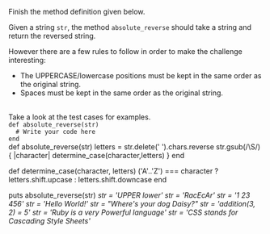 Finish the method definition given below.

Given a string `str`, the method `absolute_reverse` should take a string and return the reversed string.

However there are a few rules to follow in order to make the challenge interesting:

- The UPPERCASE/lowercase positions must be kept in the same order as the original string.
- Spaces must be kept in the same order as the original string.

<br>
Take a look at the test cases for examples.

<codeblock language="ruby" type="exercise" testMode="multipleInput">
<code>
def absolute_reverse(str)
  # Write your code here
end
</code>

<solution>
def absolute_reverse(str)
  letters = str.delete(' ').chars.reverse
	str.gsub(/\S/) { |character| determine_case(character,letters) }
end

def determine_case(character, letters)
  ('A'..'Z') === character ? letters.shift.upcase : letters.shift.downcase
end
</solution>

<testcases>
<caller>
puts absolute_reverse(str)
</caller>
<testcase>
<i>
str = 'UPPER lower'
</i>
</testcase>
<testcase>
<i>
str = 'RacEcAr'
</i>
</testcase>
<testcase>
<i>
str = '1 23 456'
</i>
</testcase>
<testcase>
<i>
str = 'Hello World!'
</i>
</testcase>
<testcase>
<i>
str = "Where's your dog Daisy?"
</i>
</testcase>
<testcase>
<i>
str = 'addition(3, 2) = 5'
</i>
</testcase>
<testcase>
<i>
str = 'Ruby is a very Powerful language'
</i>
</testcase>
<testcase>
<i>
str = 'CSS stands for Cascading Style Sheets'
</i>
</testcase>
</testcases>
</codeblock>